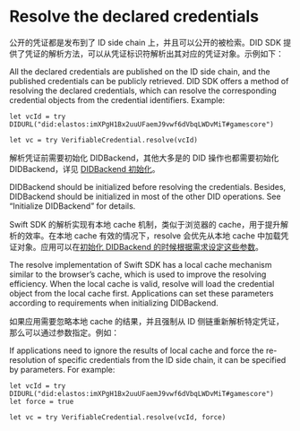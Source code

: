 # Resolve the declared credentials

公开的凭证都是发布到了 ID side chain 上，并且可以公开的被检索。DID SDK 提供了凭证的解析方法，可以从凭证标识符解析出其对应的凭证对象。示例如下：

All the declared credentials are published on the ID side chain, and the published credentials can be publicly retrieved. DID SDK offers a method of resolving the declared credentials, which can resolve the corresponding credential objects from the credential identifiers. Example:

```
let vcId = try DIDURL("did:elastos:imXPgH1Bx2uuUFaemJ9vwf6dVbqLWDvMiT#gamescore")

let vc = try VerifiableCredential.resolve(vcId)
```

解析凭证前需要初始化 DIDBackend，其他大多是的 DID 操作也都需要初始化 DIDBackend，详见 [DIDBackend 初始化](../didbackend/)。

DIDBackend should be initialized before resolving the credentials. Besides, DIDBackend should be initialized in most of the other DID operations. See “Initialize DIDBackend” for details.

Swift SDK 的解析实现有本地 cache 机制，类似于浏览器的 cache，用于提升解析的效率。在本地 cache 有效的情况下，resolve 会优先从本地 cache 中加载凭证对象。应用可以在[初始化 DIDBackend 的时候根据需求设定这些参数](../didbackend/#didbackend-cache)。

The resolve implementation of Swift SDK has a local cache mechanism similar to the browser’s cache, which is used to improve the resolving efficiency. When the local cache is valid, resolve will load the credential object from the local cache first. Applications can set these parameters according to requirements when initializing DIDBackend.

如果应用需要忽略本地 cache 的结果，并且强制从 ID 侧链重新解析特定凭证，那么可以通过参数指定。例如：

If applications need to ignore the results of local cache and force the re-resolution of specific credentials from the ID side chain, it can be specified by parameters. For example:

```
let vcId = try DIDURL("did:elastos:imXPgH1Bx2uuUFaemJ9vwf6dVbqLWDvMiT#gamescore")
let force = true

let vc = try VerifiableCredential.resolve(vcId, force)
```
